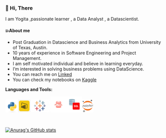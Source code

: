 ### 👋 Hi, There
I am Yogita ,passionate learner , a Data Analyst , a Datascientist.


 
#### 💥About me 
* Post Graduation in Datascience and Business Analytics from University of Texas, Austin.
* 10 years of experience in Software Engineering and Project Management.
* I am self motivated individual and believe in learning everyday.
* I’m interested in solving business problems using DataScience.
* You can reach me  on [Linked](www.linkedin.com/in/yogitadarade)
* You can check my notebooks on  [Kaggle](https://www.kaggle.com/yogidsba)

  
 **Languages and Tools:**  
  
<img height="40" src="/asset/python_change.png"><img height="40" src="/asset/powerbi.png"><img height="40" src="/asset/Tableau_change.png"><img height="50" src="/asset/plsql.png"><img height="50" src="/asset/sql.png"><img height="40" src="/asset/jupyter.png">

<br>

[![Anurag's GitHub stats](https://github-readme-stats.vercel.app/api?username=yogitadarade&theme=prussian&show_icons=true&hide=contribs,prs,issues&count_private=true)](https://github.com/yogitadarade/github-readme-stats)


<!---
yogitadarade/yogitadarade is a ✨ special ✨ repository because its `README.md` (this file) appears on your GitHub profile.
You can click the Preview link to take a look at your changes.
--->

